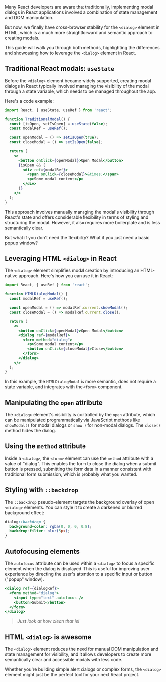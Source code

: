 Many React developers are aware that traditionally, implementing modal dialogs in React applications involved a combination of state management and DOM manipulation.

But now, we finally have cross-browser stability for the `<dialog>` element in HTML, which is a much more straightforward and semantic approach to creating modals.

This guide will walk you through both methods, highlighting the differences and showcasing how to leverage the `<dialog>` element in React.

## Traditional React modals: `useState`

Before the `<dialog>` element became widely supported, creating modal dialogs in React typically involved managing the visibility of the modal through a state variable, which needs to be managed throughout the app.

Here's a code example:

```jsx
import React, { useState, useRef } from 'react';

function TraditionalModal() {
  const [isOpen, setIsOpen] = useState(false);
  const modalRef = useRef();

  const openModal = () => setIsOpen(true);
  const closeModal = () => setIsOpen(false);

  return (
    <>
      <button onClick={openModal}>Open Modal</button>
      {isOpen && (
        <div ref={modalRef}>
          <span onClick={closeModal}>&times;</span>
          <p>Some modal content</p>
        </div>
      )}
    </>
  );
}
```

This approach involves manually managing the modal's visibility through React's state and offers considerable flexibility in terms of styling and structuring the modal. However, it also requires more boilerplate and is less semantically clear.

But what if you don't need the flexibility? What if you just need a basic popup window?

## Leveraging HTML `<dialog>` in React

The `<dialog>` element simplifies modal creation by introducing an HTML-native approach. Here's how you can use it in React:

```jsx
import React, { useRef } from 'react';

function HTMLDialogModal() {
  const modalRef = useRef();

  const openModal = () => modalRef.current.showModal();
  const closeModal = () => modalRef.current.close();

  return (
    <>
      <button onClick={openModal}>Open Modal</button>
      <dialog ref={modalRef}>
        <form method="dialog">
          <p>Some modal content</p>
          <button onClick={closeModal}>Close</button>
        </form>
      </dialog>
    </>
  );
}
```

In this example, the `HTMLDialogModal` is more semantic, does not require a state variable, and integrates with the `<form>` component.

## Manipulating the `open` attribute

The `<dialog>` element's visibility is controlled by the `open` attribute, which can be manipulated programmatically via JavaScript methods like `showModal()` for modal dialogs or `show()` for non-modal dialogs. The `close()` method hides the dialog.

## Using the `method` attribute

Inside a `<dialog>`, the `<form>` element can use the `method` attribute with a value of "dialog". This enables the form to close the dialog when a submit button is pressed, submitting the form data in a manner consistent with traditional form submission, which is probably what you wanted.

## Styling with `::backdrop`

The `::backdrop` pseudo-element targets the background overlay of open `<dialog>` elements. You can style it to create a darkened or blurred background effect:

```css
dialog::backdrop {
  background-color: rgba(0, 0, 0, 0.8);
  backdrop-filter: blur(5px);
}
```

## Autofocusing elements

The `autofocus` attribute can be used within a `<dialog>` to focus a specific element when the dialog is displayed. This is useful for improving user experience by directing the user's attention to a specific input or button ("popup" window).

```jsx
<dialog ref={dialogRef}>
  <form method="dialog">
    <input type="text" autofocus />
    <button>Submit</button>
  </form>
</dialog>
```

> _Just look at how clean that is!_

## HTML `<dialog>` is awesome

The `<dialog>` element reduces the need for manual DOM manipulation and state management for visibility, and it allows developers to create more semantically clear and accessible modals with less code.

Whether you're building simple alert dialogs or complex forms, the `<dialog>` element might just be the perfect tool for your next React project.